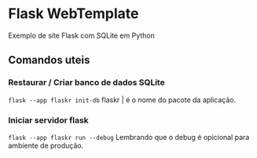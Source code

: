 # Flask WebTemplate
 Exemplo de site Flask com SQLite em Python

 ## Comandos uteis
 ### Restaurar / Criar banco de dados SQLite
`flask --app flaskr init-db`
flaskr | é o nome do pacote da aplicação.

### Iniciar servidor flask
`flask --app flaskr run --debug`
Lembrando que o debug é opicional para ambiente de produção.
